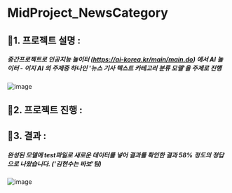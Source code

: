 # MidProject_NewsCategory

## 🥇1. 프로젝트 설명 : 
##### 중간프로젝트로 인공지능 놀이터 (https://ai-korea.kr/main/main.do) 에서 AI 놀이터 - 이지 AI 의 주제중 하나인 '뉴스 기사 텍스트 카테고리 분류 모델'을 주제로 진행
  ![image](https://user-images.githubusercontent.com/108638803/205233064-828f1ba2-f485-43f8-a1e8-d8c29a475106.png)

## 🥈2. 프로젝트 진행 : 


## 🥉3. 결과 : 
##### 완성된 모델에 test파일로 새로운 데이터를 넣어 결과를 확인한 결과 58% 정도의 정답으로 나왔습니다. ('김현수는 바보'팀)

![image](https://user-images.githubusercontent.com/108638803/205232560-b4c204d1-040c-40b9-b46d-16296aafa9fc.png)
